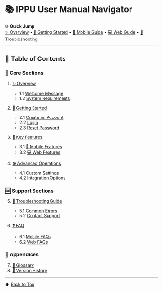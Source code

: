 # 📚 IPPU User Manual Navigator

🌐 **Quick Jump**  
[✨ Overview](#overview) • [🚀 Getting Started](#getting-started) • [📱 Mobile Guide](#mobile-guide) • [💻 Web Guide](#web-guide) • [🔧 Troubleshooting](#troubleshooting)

---

## 🎯 Table of Contents

### 📖 **Core Sections**
1. [✨ Overview](#overview)  
   - 1.1 [Welcome Message](#welcome-message)  
   - 1.2 [System Requirements](#system-requirements)

2. [🚀 Getting Started](#getting-started)  
   - 2.1 [Create an Account](#account-creation)  
   - 2.2 [Login](#first-login)  
   - 2.3 [Reset Password](#dashboard-tour)

3. [🌟 Key Features](#key-features)  
   - 3.1 [📱 Mobile Features](#mobile-features)  
   - 3.2 [💻 Web Features](#web-features)

4. [⚙️ Advanced Operations](#advanced-operations)  
   - 4.1 [Custom Settings](#custom-settings)  
   - 4.2 [Integration Options](#integration-options)

### 🆘 **Support Sections**
5. [🔧 Troubleshooting Guide](#troubleshooting)  
   - 5.1 [Common Errors](#common-errors)  
   - 5.2 [Contact Support](#contact-support)

6. [❓ FAQ](#faq)  
   - 6.1 [Mobile FAQs](#mobile-faq)  
   - 6.2 [Web FAQs](#web-faq)

### 📎 **Appendices**
7. [📜 Glossary](#glossary)  
8. [🔄 Version History](#version-history)

---

⬆️ [Back to Top](#-ippu-user-manual-navigator)